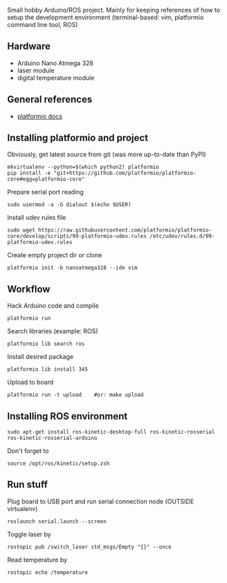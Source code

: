 Small hobby Arduino/ROS project. Mainly for keeping references of how to setup the development environment (terminal-based: vim, platformio command line tool, ROS)

## Hardware 

- Arduino Nano Atmega 328
- laser module
- digital temperature module

## General references

- [platformio docs](http://docs.platformio.org/en/latest/installation.html)

## Installing platformio and project

Obviously, get latest source from git (was more up-to-date than PyPI)

    mkvirtualenv --python=$(which python2) platformio
    pip install -e "git+https://github.com/platformio/platformio-core#egg=platformio-core"

Prepare serial port reading

    sudo usermod -a -G dialout $(echo $USER)

Install udev rules file

    sudo wget https://raw.githubusercontent.com/platformio/platformio-core/develop/scripts/99-platformio-udev.rules /etc/udev/rules.d/99-platformio-udev.rules

Create empty project dir or clone

    platformio init -b nanoatmega328 --ide vim

## Workflow

Hack Arduino code and compile

    platformio run

Search libraries (example: ROS)

    platformio lib search ros

Install desired package

    platformio lib install 345

Upload to board

    platformio run -t upload    #or: make upload

## Installing ROS environment

    sudo apt-get install ros-kinetic-desktop-full ros-kinetic-rosserial ros-kinetic-rosserial-arduino

Don't forget to

    source /opt/ros/kinetic/setup.zsh

## Run stuff

Plug board to USB port and run serial connection node (OUTSIDE virtualenv)

    roslaunch serial.launch --screen

Toggle laser by 

    rostopic pub /switch_laser std_msgs/Empty "{}" --once

Read temperature by 

    rostopic echo /temperature
